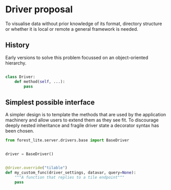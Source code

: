 
# Driver proposal

To visualise data without prior knowledge of its format, directory
structure or whether it is local or remote a general framework
is needed.

## History

Early versions to solve this problem focussed on an object-oriented hierarchy.

```python

class Driver:
    def method(self, ...):
        pass
```

## Simplest possible interface

A simpler design is to template the methods that are used
by the application machinery and allow users to extend them
as they see fit. To discourage deeply nested inheritance
and fragile driver state a decorator syntax has been chosen.

```python
from forest_lite.server.drivers.base import BaseDriver


driver = BaseDriver()


@driver.override("tilable")
def my_custom_func(driver_settings, datavar, query=None):
    """A function that replies to a tile endpoint"""
    pass
```


